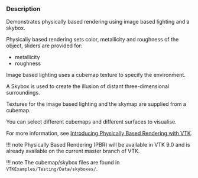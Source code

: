 ### Description

Demonstrates physically based rendering using image based lighting and a skybox.

Physically based rendering sets color, metallicity and roughness of the object, sliders are provided for:
- metallicity
- roughness

Image based lighting uses a cubemap texture to specify the environment.

A Skybox is used to create the illusion of distant three-dimensional surroundings.

Textures for the image based lighting and the skymap are supplied from a cubemap.

You can select different cubemaps and different surfaces to visualise.

For more information, see [Introducing Physically Based Rendering with VTK](https://blog.kitware.com/vtk-pbr/).

!!! note
Physically Based Rendering (PBR) will be available in VTK 9.0 and is already available on the current master branch of VTK.

!!! note
The cubemap/skybox files are found in `VTKExamples/Testing/Data/skyboxes/`.
